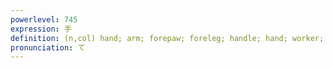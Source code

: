 ```yaml
---
powerlevel: 745
expression: 手
definition: (n,col) hand; arm; forepaw; foreleg; handle; hand; worker; help; trouble; care; effort; means; way; trick; move; technique; workmanship; hand; handwriting; kind; type; sort; one's hands; (P)
pronunciation: て
---
```

